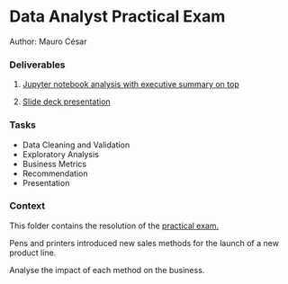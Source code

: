 # Data Analyst Practical Exam
Author: Mauro César

### Deliverables
1. [Jupyter notebook analysis with executive summary on top](https://github.com/mauro-cesar-bh/data-analysis/blob/main/Food-Claim-Process/Food-Claim-Process-Analysis.ipynb)

2. [Slide deck presentation](https://github.com/mauro-cesar-bh/data-analysis/blob/main/Product-Sales-Office/Mauro%20-%20Product%20Sales%20-%20DA%20DataCamp.pdf)

### Tasks
- Data Cleaning and Validation
- Exploratory Analysis
- Business Metrics
- Recommendation
- Presentation

### Context
This folder contains the resolution of the [practical exam.](https://s3.amazonaws.com/talent-assets.datacamp.com/Practical+-+DAP+-+Product+Sales.pdf)

Pens and printers introduced new sales methods for the launch of a new product line.

Analyse the impact of each method on the business.



